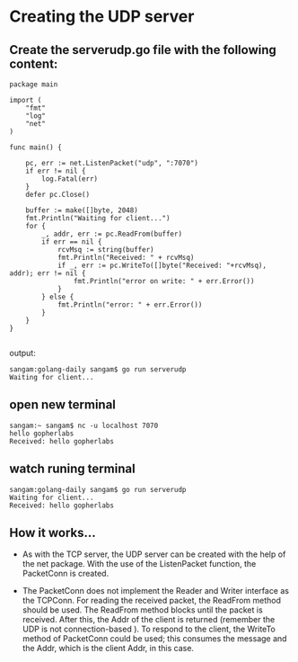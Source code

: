 # Creating the UDP server


## Create the serverudp.go file with the following content:

```
package main

import (
	"fmt"
	"log"
	"net"
)

func main() {

	pc, err := net.ListenPacket("udp", ":7070")
	if err != nil {
		log.Fatal(err)
	}
	defer pc.Close()

	buffer := make([]byte, 2048)
	fmt.Println("Waiting for client...")
	for {
		_, addr, err := pc.ReadFrom(buffer)
		if err == nil {
			rcvMsq := string(buffer)
			fmt.Println("Received: " + rcvMsq)
			if _, err := pc.WriteTo([]byte("Received: "+rcvMsq), addr); err != nil {
				fmt.Println("error on write: " + err.Error())
			}
		} else {
			fmt.Println("error: " + err.Error())
		}
	}
}


```
output:
```
sangam:golang-daily sangam$ go run serverudp
Waiting for client...
```
## open new terminal 
```
sangam:~ sangam$ nc -u localhost 7070
hello gopherlabs
Received: hello gopherlabs
```
## watch runing terminal 
```
sangam:golang-daily sangam$ go run serverudp
Waiting for client...
Received: hello gopherlabs

```
## How it works...

- As with the TCP server, the UDP server can be created with the help of the net package. 
With the use of the ListenPacket function, the PacketConn is created. 

- The PacketConn does not implement the Reader and Writer interface as the TCPConn. 
For reading the received packet, the ReadFrom method should be used. The ReadFrom method blocks until the packet is received.
After this, the Addr of the client is returned (remember the UDP is not connection-based ). To respond to the client, 
the WriteTo method of PacketConn could be used; this consumes the message and the Addr, which is the client Addr, in this case.
